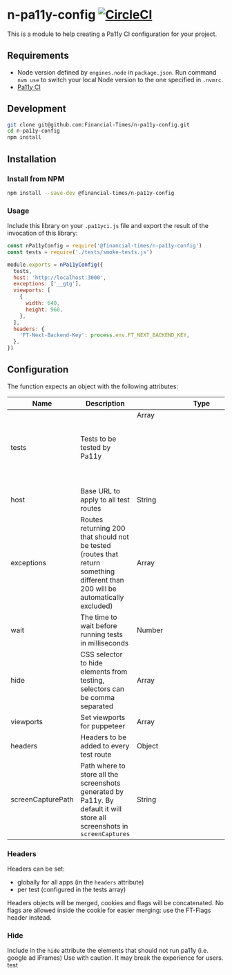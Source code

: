 # n-pa11y-config [![CircleCI](https://circleci.com/gh/Financial-Times/n-pa11y-config.svg?style=svg&circle-token=33bcf2eb98fe2e875cc66de93d7e4a50369c952d)](https://circleci.com/gh/Financial-Times/n-pa11y-config)

This is a module to help creating a Pa11y CI configuration for your project.

## Requirements

- Node version defined by `engines.node` in `package.json`. Run command `nvm use` to switch your local Node version to the one specified in `.nvmrc`.
- [Pa11y CI](https://github.com/pa11y/pa11y-ci)

## Development

```sh
git clone git@github.com:Financial-Times/n-pa11y-config.git
cd n-pa11y-config
npm install
```

## Installation

### Install from NPM

```sh
npm install --save-dev @financial-times/n-pa11y-config
```

### Usage

Include this library on your `.pa11yci.js` file and export the result of the invocation of this library:

```javascript
const nPa11yConfig = require('@financial-times/n-pa11y-config')
const tests = require('./tests/smoke-tests.js')

module.exports = nPa11yConfig({
  tests,
  host: 'http://localhost:3000',
  exceptions: ['__gtg'],
  viewports: [
    {
      width: 640,
      height: 960,
    },
  ],
  headers: {
    'FT-Next-Backend-Key': process.env.FT_NEXT_BACKEND_KEY,
  },
})
```

## Configuration

The function expects an object with the following attributes:

| Name              | Description                                                                                                                     | Type           | Optional |
| ----------------- | ------------------------------------------------------------------------------------------------------------------------------- | -------------- | -------- |
| tests             | Tests to be tested by Pa11y                                                                                                     | Array<Object>  | false    |
| host              | Base URL to apply to all test routes                                                                                            | String         | true     |
| exceptions        | Routes returning 200 that should not be tested (routes that return something different than 200 will be automatically excluded) | Array<String>  | true     |
| wait              | The time to wait before running tests in milliseconds                                                                           | Number         | true     |
| hide              | CSS selector to hide elements from testing, selectors can be comma separated                                                    | Array<String>  | true     |
| viewports         | Set viewports for puppeteer                                                                                                     | Array<Objects> | true     |
| headers           | Headers to be added to every test route                                                                                         | Object         | true     |
| screenCapturePath | Path where to store all the screenshots generated by Pa11y. By default it will store all screenshots in `screenCaptures`        | String         | true     |

### Headers

Headers can be set:

- globally for all apps (in the `headers` attribute)
- per test (configured in the tests array)

Headers objects will be merged, cookies and flags will be concatenated.
No flags are allowed inside the cookie for easier merging: use the FT-Flags header instead.

### Hide

Include in the `hide` attribute the elements that should not run pa11y (i.e. google ad iFrames)
Use with caution. It may break the experience for users.
test
